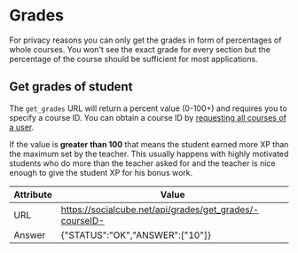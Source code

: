 # Grades

For privacy reasons you can only get the grades in form of percentages of whole courses. You won't see the exact grade for every section but the percentage of the course should be sufficient for most applications.

## Get grades of student

The ```get_grades``` URL will return a percent value (0-100+) and requires you to specify a course ID. You can obtain a course ID by [requesting all courses of a user](/courses.html).

If the value is **greater than 100** that means the student earned more XP than the maximum set by the teacher. This usually happens with highly motivated students who do more than the teacher asked for and the teacher is nice enough to give the student XP for his bonus work.

| Attribute | Value |
| -- | -- |
| URL | https://socialcube.net/api/grades/get_grades/-courseID- |
| Answer | {"STATUS":"OK","ANSWER":["10"]} |